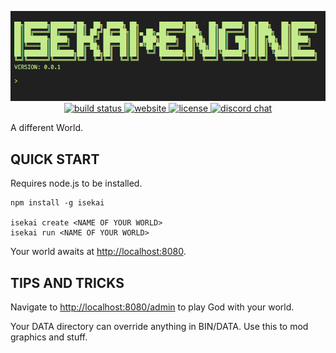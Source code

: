 
<p align="center">
    <a href="http://isekai.dev">
        <img src="./BAG/HTTP_PUBLIC/logo.gif" alt="logo" />
    </a>
    <br />
    <a href="https://travis-ci.org/isekai-dev/engine">
        <img src="https://img.shields.io/travis/isekai-dev/engine.svg?style=for-the-badge" alt="build status"/>
    </a>
    <a href="https://isekai.dev">
        <img src="https://img.shields.io/website/https/isekai.dev.svg?style=for-the-badge" alt="website">
    </a>
    <a href="./LICENSE">
        <img src="https://img.shields.io/badge/License-AGPL%20v3-blue.svg?style=for-the-badge" alt="license"/>
    </a>
    <a href="https://discord.gg/kc2nsTc">
        <img src="https://img.shields.io/discord/558071350304964640.svg?style=for-the-badge" alt="discord chat">
    </a>
</p>

A different World.

## QUICK START
Requires node.js to be installed.

```
npm install -g isekai

isekai create <NAME OF YOUR WORLD>
isekai run <NAME OF YOUR WORLD>
```

Your world awaits at [http://localhost:8080]().

## TIPS AND TRICKS

Navigate to [http://localhost:8080/admin]() to play God with your world.

Your DATA directory can override anything in BIN/DATA. Use this to mod graphics and stuff.

